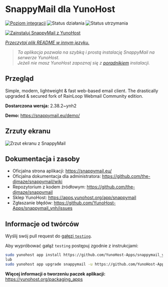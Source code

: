 <!--
To README zostało automatycznie wygenerowane przez <https://github.com/YunoHost/apps/tree/master/tools/readme_generator>
Nie powinno być ono edytowane ręcznie.
-->

# SnappyMail dla YunoHost

[![Poziom integracji](https://apps.yunohost.org/badge/integration/snappymail)](https://ci-apps.yunohost.org/ci/apps/snappymail/)
![Status działania](https://apps.yunohost.org/badge/state/snappymail)
![Status utrzymania](https://apps.yunohost.org/badge/maintained/snappymail)

[![Zainstaluj SnappyMail z YunoHost](https://install-app.yunohost.org/install-with-yunohost.svg)](https://install-app.yunohost.org/?app=snappymail)

*[Przeczytaj plik README w innym języku.](./ALL_README.md)*

> *Ta aplikacja pozwala na szybką i prostą instalację SnappyMail na serwerze YunoHost.*  
> *Jeżeli nie masz YunoHost zapoznaj się z [poradnikiem](https://yunohost.org/install) instalacji.*

## Przegląd

Simple, modern, lightweight & fast web-based email client. The drastically upgraded & secured fork of RainLoop Webmail Community edition.


**Dostarczona wersja:** 2.38.2~ynh2

**Demo:** <https://snappymail.eu/demo/>

## Zrzuty ekranu

![Zrzut ekranu z SnappyMail](./doc/screenshots/screenshot.png)

## Dokumentacja i zasoby

- Oficjalna strona aplikacji: <https://snappymail.eu/>
- Oficjalna dokumentacja dla administratora: <https://github.com/the-djmaze/snappymail/wiki>
- Repozytorium z kodem źródłowym: <https://github.com/the-djmaze/snappymail>
- Sklep YunoHost: <https://apps.yunohost.org/app/snappymail>
- Zgłaszanie błędów: <https://github.com/YunoHost-Apps/snappymail_ynh/issues>

## Informacje od twórców

Wyślij swój pull request do [gałęzi `testing`](https://github.com/YunoHost-Apps/snappymail_ynh/tree/testing).

Aby wypróbować gałąź `testing` postępuj zgodnie z instrukcjami:

```bash
sudo yunohost app install https://github.com/YunoHost-Apps/snappymail_ynh/tree/testing --debug
lub
sudo yunohost app upgrade snappymail -u https://github.com/YunoHost-Apps/snappymail_ynh/tree/testing --debug
```

**Więcej informacji o tworzeniu paczek aplikacji:** <https://yunohost.org/packaging_apps>
